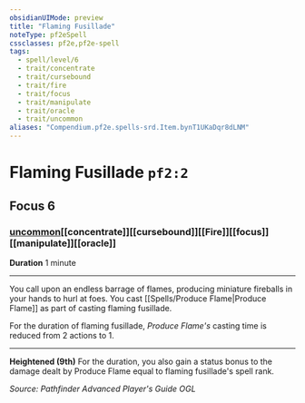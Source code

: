 ```yaml
---
obsidianUIMode: preview
title: "Flaming Fusillade"
noteType: pf2eSpell
cssclasses: pf2e,pf2e-spell
tags:
  - spell/level/6
  - trait/concentrate
  - trait/cursebound
  - trait/fire
  - trait/focus
  - trait/manipulate
  - trait/oracle
  - trait/uncommon
aliases: "Compendium.pf2e.spells-srd.Item.bynT1UKaDqr8dLNM" 
---
```

# Flaming Fusillade  `pf2:2`  
## Focus 6
### [uncommon](uncommon "Uncommon Rarity Trait")[[concentrate]][[cursebound]][[Fire]][[focus]][[manipulate]][[oracle]]

**Duration** 1 minute
* * * 
You call upon an endless barrage of flames, producing miniature fireballs in your hands to hurl at foes. You cast [[Spells/Produce Flame|Produce Flame]] as part of casting flaming fusillade.

For the duration of flaming fusillade, _Produce Flame's_ casting time is reduced from 2 actions to 1.

* * *

**Heightened (9th)** For the duration, you also gain a status bonus to the damage dealt by Produce Flame equal to flaming fusillade's spell rank.

*Source: Pathfinder Advanced Player's Guide*
*OGL*